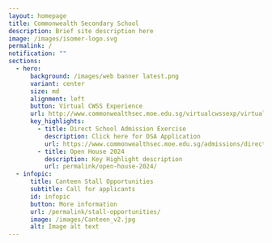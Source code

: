 ```yaml
---
layout: homepage
title: Commonwealth Secondary School
description: Brief site description here
image: /images/isomer-logo.svg
permalink: /
notification: ""
sections:
  - hero:
      background: /images/web banner latest.png
      variant: center
      size: md
      alignment: left
      button: Virtual CWSS Experience
      url: http://www.commonwealthsec.moe.edu.sg/virtualcwssexp/virtual-tour/
      key_highlights:
        - title: Direct School Admission Exercise
          description: Click here for DSA Application
          url: https://www.commonwealthsec.moe.edu.sg/admissions/direct-school-admission/
        - title: Open House 2024
          description: Key Highlight description
          url: permalink/open-house-2024/
  - infopic:
      title: Canteen Stall Opportunities
      subtitle: Call for applicants
      id: infopic
      button: More information
      url: /permalink/stall-opportunities/
      image: /images/Canteen_v2.jpg
      alt: Image alt text
---
```

